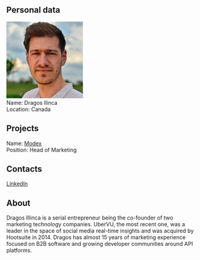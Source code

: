 ## Personal data
![dragos ilinca photo](photo/dragos_ilinca.jpg)  
Name:   Dragos Ilinca  
Location: Canada  
## Projects 
Name: [Modex](../projects/modex.md)  
Position: Head of Marketing   
## Contacts
[LinkedIn](https://www.linkedin.com/in/dragosilinca/)      
## About
Dragos Illinca is a serial entrepreneur being the co-founder of two marketing technology companies. UberVU, the most recent one, was a leader in the space of social media real-time insights and was acquired by Hootsuite in 2014. Dragos has almost 15 years of marketing experience focused on B2B software and growing developer communities around API platforms.
